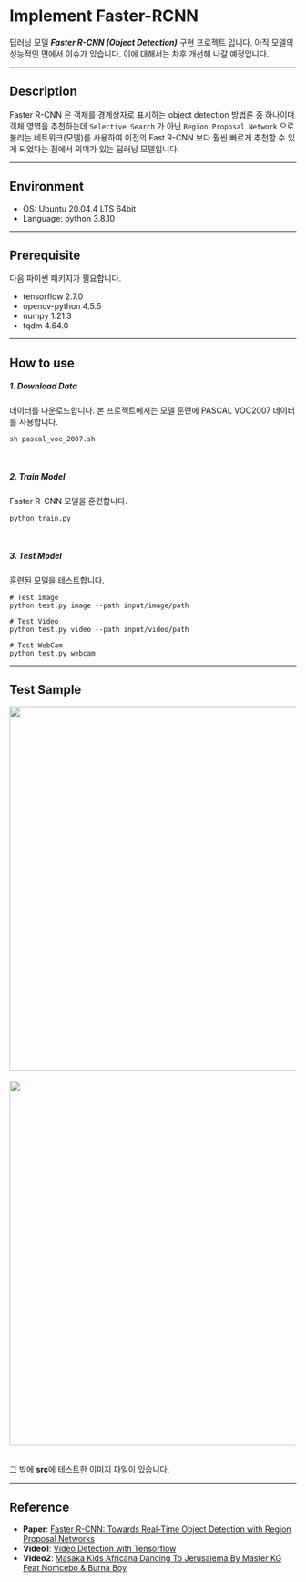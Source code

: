 # Implement Faster-RCNN

딥러닝 모델 ***Faster R-CNN (Object Detection)*** 구현 프로젝트 입니다. 아직 모델의 성능적인 면에서 이슈가 있습니다. 이에 대해서는 차후 개선해 나갈 예정입니다.

---
## Description

Faster R-CNN 은 객체를 경계상자로 표시하는 object detection 방법론 중 하나이며 객체 영역을 추천하는데 ``Selective Search`` 가 아닌 ``Region Proposal Network`` 으로 불리는 네트워크(모델)를 사용하여 이전의 Fast R-CNN 보다 훨씬 빠르게 추천할 수 있게 되었다는 점에서 의미가 있는 딥러닝 모델입니다.

---
## Environment

- OS: Ubuntu 20.04.4 LTS 64bit
- Language: python 3.8.10

---
## Prerequisite

다음 파이썬 패키지가 필요합니다.

- tensorflow 2.7.0
- opencv-python 4.5.5
- numpy 1.21.3
- tqdm 4.64.0

---

## How to use

##### 1. Download Data

데이터를 다운로드합니다. 본 프로젝트에서는 모델 훈련에 PASCAL VOC2007 데이터를 사용합니다.

```shell
sh pascal_voc_2007.sh
```
<br>

##### 2. Train Model

Faster R-CNN 모델을 훈련합니다.

```shell
python train.py
```
<br>

##### 3. Test Model
훈련된 모델을 테스트합니다.

```shell
# Test image
python test.py image --path input/image/path

# Test Video
python test.py video --path input/video/path

# Test WebCam
python test.py webcam
```

---

## Test Sample

<img src="src/test_1.gif" width="640">
<br><br>

<img src="src/test_2.gif" width="640">
<br><br>

그 밖에 **src**에 테스트한 이미지 파일이 있습니다.

---

## Reference
- **Paper**: [Faster R-CNN: Towards Real-Time Object Detection with Region Proposal Networks](https://arxiv.org/abs/1506.01497)
- **Video1**: [Video Detection with Tensorflow](https://youtu.be/Q3lKlzi_cEw)
- **Video2**: [Masaka Kids Africana Dancing To Jerusalema By Master KG Feat Nomcebo & Burna Boy](https://youtu.be/TH4V-yHbJXk)
